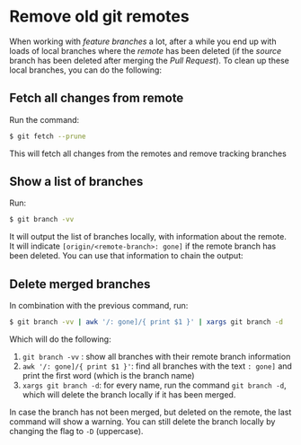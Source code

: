 # Remove old git remotes
When working with _feature branches_ a lot, after a while you end up with loads of local branches where the _remote_ has been deleted (if the _source_ branch has been deleted after merging the _Pull Request_). To clean up these local branches, you can do the following:

## Fetch all changes from remote
Run the command:
```bash
$ git fetch --prune
```

This will fetch all changes from the remotes and remove tracking branches

## Show a list of branches
Run:
```bash
$ git branch -vv
```

It will output the list of branches locally, with information about the remote. It will indicate `[origin/<remote-branch>: gone]` if the remote branch has been deleted. You can use that information to chain the output:

## Delete merged branches
In combination with the previous command, run:
```bash
$ git branch -vv | awk '/: gone]/{ print $1 }' | xargs git branch -d
```
Which will do the following:
1. `git branch -vv` : show all branches with their remote branch information
2. `awk '/: gone]/{ print $1 }'`: find all branches with the text `: gone]` and print the first word (which is the branch name)
3. `xargs git branch -d`: for every name, run the command `git branch -d`, which will delete the branch locally if it has been merged.

In case the branch has not been merged, but deleted on the remote, the last command will show a warning. You can still delete the branch locally by changing the flag to `-D` (uppercase).